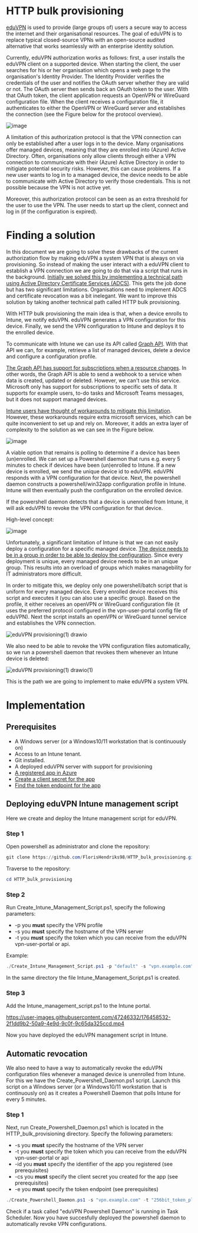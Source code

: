 # HTTP bulk provisioning
[eduVPN](https://github.com/eduVPN) is used to provide (large groups of) users a secure way to access the internet and their organisational resources. The goal of eduVPN is to replace typical closed-source VPNs with an open-source audited alternative that works seamlessly with an enterprise identity solution.

Currently, eduVPN authorization works as follows: first, a user installs the eduVPN client on a supported device. When starting the client, the user searches for his or her organisation which opens a web page to the organisation's Identity Provider. The Identity Provider verifies the credentials of the user and notifies the OAuth server whether they are valid or not. The OAuth server then sends back an OAuth token to the user. With that OAuth token, the client application requests an OpenVPN or WireGuard configuration file. When the client receives a configuration file, it authenticates to either the OpenVPN or WireGuard server and establishes the connection (see the Figure below for the protocol overview).

![image](https://user-images.githubusercontent.com/47246332/173606649-0ced87bb-f3a0-46b5-93f4-107ccd404e68.png)

A limitation of this authorization protocol is that the VPN connection can only be established after a user logs in to the device. Many organisations offer managed devices, meaning that they are enrolled into (Azure) Active Directory. Often, organisations only allow clients through either a VPN connection to communicate with their (Azure) Active Directory in order to mitigiate potential security risks. However, this can cause problems. If a new user wants to log in to a managed device, the device needs to be able to communicate with Active Directory to verify those credentials. This is not possible because the VPN is not active yet.

Moreover, this authorization protocol can be seen as an extra threshold for the user to use the VPN. The user needs to start up the client, connect and log in (if the configuration is expired).

# Finding a solution
In this document we are going to solve these drawbacks of the current authorization flow by making eduVPN a system VPN that is always on via provisioning. So instead of making the user interact with a eduVPN client to establish a VPN connection we are going to do that via a script that runs in the background. [Initially we solved this by implementing a technical path using Active Directory Certificate Services (ADCS)](https://github.com/FlorisHendriks98/eduVPN-provisioning). This gets the job done but has two significant limitations. Organisations need to implement ADCS and certificate revocation was a bit inelegant. We want to improve this solution by taking another technical path called HTTP bulk provisioning.

With HTTP bulk provisioning the main idea is that, when a device enrolls to Intune, we notify eduVPN. eduVPN generates a VPN configuration for this device. Finally, we send the VPN configuration to Intune and deploys it to the enrolled device. 

To communicate with Intune we can use its API called [Graph API](https://docs.microsoft.com/en-us/graph/use-the-api). With that API we can, for example, retrieve a list of managed devices, delete a device and configure a configuration profile.

[The Graph API has support for subscriptions when a resource changes](https://docs.microsoft.com/en-us/graph/api/resources/webhooks?context=graph%2Fapi%2F1.0&view=graph-rest-1.0). In other words, the Graph API is able to send a webhook to a service when data is created, updated or deleted. However, we can't use this service. Microsoft only has support for subscriptions to specific sets of data. It supports for example users, to-do tasks and Microsoft Teams messages, but it does not support managed devices.

[Intune users have thought of workarounds to mitigate this limitation](https://gregramsey.net/2020/03/18/scenario-perform-automation-based-on-device-enrollment-in-microsoft-intune/). However, these workarounds require extra microsoft services, which can be quite inconvenient to set up and rely on. Moreover, it adds an extra layer of complexity to the solution as we can see in the Figure below.

![image](https://user-images.githubusercontent.com/47246332/173830140-9f30333d-bc4f-4913-8ede-7f53482aa925.png)

A viable option that remains is polling to determine if a device has been (un)enrolled. We can set up a Powershell daemon that runs e.g. every 5 minutes to check if devices have been (un)enrolled to Intune. If a new device is enrolled, we send the unique device id to eduVPN. eduVPN responds with a VPN configuration for that device. Next, the powershell daemon constructs a powershell/win32app configuration profile in Intune. Intune will then eventually push the configuration on the enrolled device.

If the powershell daemon detects that a device is unenrolled from Intune, it will ask eduVPN to revoke the VPN configuration for that device.

High-level concept:

![image](https://user-images.githubusercontent.com/47246332/173604610-466940e6-5fa9-45c7-b9af-ea31bc86da8a.png)

Unfortunately, a significant limitation of Intune is that we can not easily deploy a configuration for a specific managed device. [The device needs to be in a group in order to be able to deploy the configuration](https://docs.microsoft.com/en-us/graph/api/intune-shared-devicemanagementscript-assign?view=graph-rest-beta). Since every deployment is unique, every managed device needs to be in an unique group. This results into an overload of groups which makes managebility for IT administrators more difficult.

In order to mitigate this, we deploy only one powershell/batch script that is uniform for every managed device. Every enrolled device receives this script and executes it (you can also use a specific group). Based on the profile, it either receives an openVPN or WireGuard configuration file (it uses the preferred protocol configured in the vpn-user-portal config file of eduVPN). Next the script installs an openVPN or WireGuard tunnel service and establishes the VPN connection.

![eduVPN provisioning(1) drawio](https://user-images.githubusercontent.com/47246332/175930131-8fdd0b31-9521-474f-a357-433337fcecf5.png)

We also need to be able to revoke the VPN configuration files automatically, so we run a powershell daemon that revokes them whenever an Intune device is deleted:

![eduVPN provisioning(1) drawio(1)](https://user-images.githubusercontent.com/47246332/175930657-1c1e9cff-9344-4feb-9e9f-9fe896813e20.png)

This is the path we are going to implement to make eduVPN a system VPN.

# Implementation

## Prerequisites
* A Windows server (or a Windows10/11 workstation that is continuously on)
* Access to an Intune tenant.
* Git installed.
* A deployed eduVPN server with support for provisioning
* [A registered app in Azure](https://docs.microsoft.com/en-us/azure/active-directory/develop/quickstart-register-app)
* [Create a client secret for the app](https://docs.microsoft.com/en-us/azure/active-directory/develop/howto-create-service-principal-portal#option-2-create-a-new-application-secret)
* [Find the token endpoint for the app](https://user-images.githubusercontent.com/47246332/177116133-9e070012-bb2a-4134-8263-e1c1a71add8b.png)

## Deploying eduVPN Intune management script

Here we create and deploy the Intune management script for eduVPN. 

### Step 1
Open powershell as administrator and clone the repository:
```powershell
git clone https://github.com/FlorisHendriks98/HTTP_bulk_provisioning.git
```
Traverse to the repository:
```powershell
cd HTTP_bulk_provisioning
```
### Step 2
Run Create_Intune_Management_Script.ps1, specify the following parameters:

* -p you **must** specify the VPN profile
* -s you **must** specify the hostname of the VPN server
* -t you **must** specify the token which you can receive from the eduVPN vpn-user-portal or api.

Example:
```powershell
./Create_Intune_Management_Script.ps1 -p "default" -s "vpn.example.com" -t "256bit_token_placeholder"
```
In the same directory the file Intune_Management_Script.ps1 is created.

### Step 3
Add the Intune_management_script.ps1 to the Intune portal.

https://user-images.githubusercontent.com/47246332/176458532-2f1dd9b2-50a9-4e9d-9c0f-9c65da325ccd.mp4

Now you have deployed the eduVPN management script in Intune.

## Automatic revocation
We also need to have a way to automatically revoke the eduVPN configuration files whenever a managed device is unenrolled from Intune. For this we have the Create_Powershell_Daemon.ps1 script. Launch this script on a Windows server (or a Windows10/11 workstation that is continuously on) as it creates a Powershell Daemon that polls Intune for every 5 minutes.

### Step 1
Next, run Create_Powershell_Daemon.ps1 which is located in the HTTP_bulk_provisioning directory. Specify the following parameters: 

* -s you **must** specify the hostname of the VPN server
* -t you **must** specify the token which you can receive from the eduVPN vpn-user-portal or api
* -id you **must** specify the identifier of the app you registered (see prerequisites)
* -cs you **must** specify the client secret you created for the app (see prerequisites)
* -e you **must** specify the token endpoint (see prerequisites)

```powershell
./Create_Powershell_Daemon.ps1 -s "vpn.example.com" -t "256bit_token_placeholder" -id "Application_ID" -cs "client_secret" -e "https://login.microsoftonline.com/hexadecimals_placeholder/oauth2/v2.0/token"
```

Check if a task called "eduVPN Powershell Daemon" is running in Task Scheduler. Now you have succesfully deployed the powershell daemon to automatically revoke VPN configurations.



